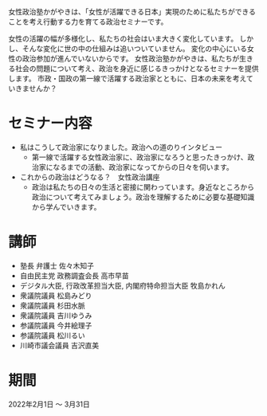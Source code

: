 
女性政治塾かがやきは、「女性が活躍できる日本」実現のために私たちができることを考え行動する力を育てる政治セミナーです。

女性の活躍の幅が多様化し、私たちの社会はいま大きく変化しています。
しかし、そんな変化に世の中の仕組みは追いついていません。
変化の中心にいる女性の政治参加が進んでいないからです。
女性政治塾かがやきは、私たちが生きる社会の問題について考え、政治を身近に感じるきっかけとなるセミナーを提供します。
市政・国政の第一線で活躍する政治家とともに、日本の未来を考えていきませんか？

# セミナー内容
- 私はこうして政治家になりました。政治への道のりインタビュー
  - 第一線で活躍する女性政治家に、政治家になろうと思ったきっかけ、政治家になるまでの活動、政治家になってからの日々を伺います。
- これからの政治はどうなる？　女性政治講座
  - 政治は私たちの日々の生活と密接に関わっています。身近なところから政治について考えてみましょう。政治を理解するために必要な基礎知識から学んでいきます。

# 講師
- 塾長 弁護士 佐々木知子
- 自由民主党 政務調査会長 高市早苗
- デジタル大臣, 行政改革担当大臣, 内閣府特命担当大臣 牧島かれん
- 衆議院議員 松島みどり
- 衆議院議員 杉田水脈
- 衆議院議員 吉川ゆうみ
- 参議院議員 今井絵理子
- 参議院議員 松川るい
- 川崎市議会議員 吉沢直美

# 期間
2022年2月1日 〜 3月31日


